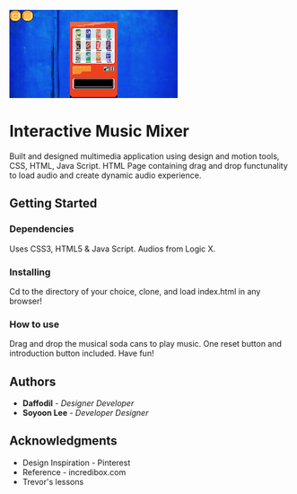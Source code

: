 ![musicmixer](images/musicmixer.png)

# Interactive Music Mixer

Built and designed multimedia application using design and motion tools, CSS, HTML, Java Script.
HTML Page containing drag and drop functunality to load audio and create dynamic audio experience.

## Getting Started

### Dependencies

Uses CSS3, HTML5 & Java Script. Audios from Logic X.

### Installing

Cd to the directory of your choice, clone, and load index.html in any browser!

### How to use

Drag and drop the musical soda cans to play music.
One reset button and introduction button included.
Have fun!

## Authors

* **Daffodil** - *Designer* *Developer* 
* **Soyoon Lee** - *Developer* *Designer*

## Acknowledgments

*  Design Inspiration - Pinterest
*  Reference - incredibox.com
*  Trevor's lessons


